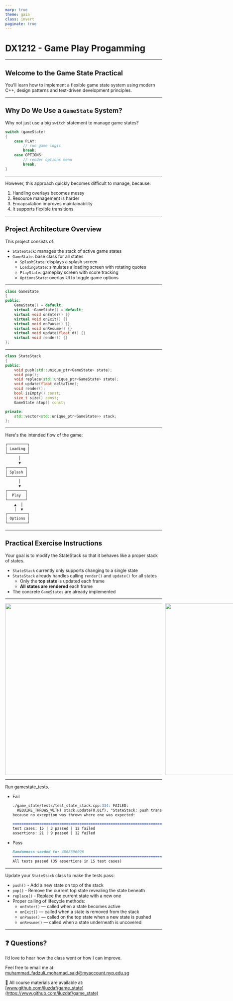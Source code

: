 ```yaml
---
marp: true
theme: gaia
class: invert
paginate: true
---
```


# DX1212 - Game Play Progamming

---

## Welcome to the Game State Practical

You'll learn how to implement a flexible game state system using modern C++, design patterns and test-driven development principles.

---

## Why Do We Use a `GameState` System?

Why not just use a big `switch` statement to manage game states?

```cpp
switch (gameState)
{
    case PLAY:
        // run game logic
        break;
    case OPTIONS:
        // render options menu
        break;
}
```

---

However, this approach quickly becomes difficult to manage, because:

1. Handling overlays becomes messy
2. Resource management is harder
3. Encapsulation improves maintainability
4. It supports flexible transitions

<!-- _notes: 
1. Handling overlays becomes messy
  For example, when an options menu appears over the game:
    - you want to keep rendering the game behind it
    - but pause the game’s updates and input
    - managing this logic with switch statements becomes complex and error-prone

2. Resource management is harder
  - Certain states need specific assets (textures, sounds, data).
  - A state system ensures that:
    - resources load only when needed
    - and can be cleaned up when the state exits

3. Encapsulation improves maintainability
  - Each game state becomes its own class.
  - You avoid giant blocks of if or switch logic.
  - It’s easier to isolate bugs and extend the game later.

4. It supports flexible transitions
  For example:
  - replacing one state entirely (like loading → splash)
  - overlaying a new state (like options) on top of an existing state
  - All these transitions become much simpler with a `StateStack`.
-->
---

## Project Architecture Overview

This project consists of:

- `StateStack`: manages the stack of active game states
- `GameState`: base class for all states
  - `SplashState`: displays a splash screen
  - `LoadingState`: simulates a loading screen with rotating quotes
  - `PlayState`: gameplay screen with score tracking
  - `OptionsState`: overlay UI to toggle game options

<!-- _notes: 
All states inherit from `GameState`. 
The `StateStack` handles transitions.
-->

---

```cpp
class GameState
{
public:
    GameState() = default;
    virtual ~GameState() = default;
    virtual void onEnter() {}
    virtual void onExit() {}
    virtual void onPause() {}
    virtual void onResume() {}
    virtual void update(float dt) {}
    virtual void render() {}
};
```

---

```cpp
class StateStack
{
public:
    void push(std::unique_ptr<GameState> state);
    void pop();
    void replace(std::unique_ptr<GameState> state);
    void update(float deltaTime);
    void render();
    bool isEmpty() const;
    size_t size() const;
    GameState &top() const;

private:
    std::vector<std::unique_ptr<GameState>> stack;
};
```

---

Here's the intended flow of the game:

```markdown
┌─────────┐
│ Loading │
└─────────┘
      │
      ▼
┌────────┐
│ Splash │
└────────┘
      │
      ▼
┌────────┐
│  Play  │
└────────┘
    ▲  │
    │  ▼
┌─────────┐
│ Options │ 
└─────────┘
```

<!-- _notes: 
Options is overlayed on top of Play
-->

---

## Practical Exercise Instructions

Your goal is to modify the StateStack so that it behaves like a proper stack of states.

- `StateStack` currently only supports changing to a single state
- `StateStack` already handles calling `render()` and `update()` for all states
  - Only the **top state** is updated each frame
  - **All states are rendered** each frame
- The concrete `GameStates` are already implemented

<!-- _notes: 
- When you push a new state, it replaces the current state instead of layering on top.
- There’s no support for popping states, overlays, or proper transitions.

- This ensures that lower states (e.g. Play) don’t receive logic updates if a state like Options is active on top.
- This allows visual overlays—for example, `OptionsState` can render on top while still showing the `PlayState` underneath.
-->

---

<div style="display: flex; gap: 10px;">
  <img src="https://media.giphy.com/media/FweEi5KvATPgeBRxTu/giphy.gif" width="550"/>
  <img src="https://media.giphy.com/media/geEujqfCVFwmCVItus/giphy.gif" width="550"/>
</div>

---

Run gamestate_tests.

- Fail

  ```markdown
  ./game_state/tests/test_state_stack.cpp:334: FAILED:
    REQUIRE_THROWS_WITH( stack.update(0.01f), "StateStack: push transition requested but state factory returned nullptr" )
  because no exception was thrown where one was expected:

  ===============================================================================
  test cases: 15 | 3 passed | 12 failed
  assertions: 21 | 9 passed | 12 failed
  ```

- Pass

  ```markdown
  Randomness seeded to: 4068396096
  ===============================================================================
  All tests passed (35 assertions in 15 test cases)
  ```

<!-- _notes: 
- Read through the failing tests.
- The tests are already written to express the correct behaviour of the `StateStack`.
-->

---

Update your `StateStack` class to make the tests pass:

- `push()` - Add a new state on top of the stack
- `pop()` - Remove the current top state revealing the state beneath
- `replace()` - Replace the current state with a new one
- Proper calling of lifecycle methods:
  - `onEnter()` — called when a state becomes active
  - `onExit()` — called when a state is removed from the stack
  - `onPause()` — called on the top state when a new state is pushed
  - `onResume()` — called when a state underneath is uncovered

---

## ❓ Questions?

I’d love to hear how the class went or how I can improve.

Feel free to email me at:  
<muhammad_fadzuli_mohamad_said@myaccount.nyp.edu.sg>

📂 All course materials are available at:  
[www.github.com/iluzdaf/game_state](https://www.github.com/iluzdaf/game_state)
